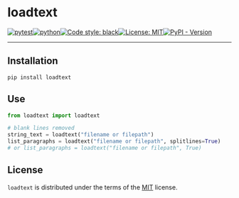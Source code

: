 # loadtext

[![pytest](https://github.com/ffreemt/loadtext/actions/workflows/routine-tests.yml/badge.svg)](https://github.com/ffreemt/loadtext/actions)[![python](https://img.shields.io/static/v1?label=python+&message=3.8%2B&color=blue)](https://www.python.org/downloads/)[![Code style: black](https://img.shields.io/badge/code%20style-black-000000.svg)](https://github.com/psf/black)[![License: MIT](https://img.shields.io/badge/License-MIT-yellow.svg)](https://opensource.org/licenses/MIT)[![PyPI - Version](https://img.shields.io/pypi/v/loadtext.svg)](https://pypi.org/project/loadtext)

-----

## Installation

```console
pip install loadtext
```

## Use

```python
from loadtext import loadtext

# blank lines removed
string_text = loadtext("filename or filepath")
list_paragraphs = loadtext("filename or filepath", splitlines=True)
# or list_paragraphs = loadtext("filename or filepath", True)
```

## License

`loadtext` is distributed under the terms of the [MIT](https://spdx.org/licenses/MIT.html) license.
